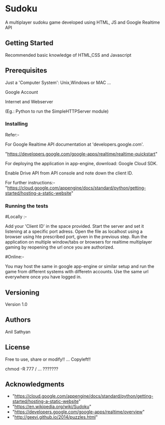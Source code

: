 # Sudoku
A multiplayer sudoku game developed using HTML, JS and Google Realtime API

## Getting Started

Recommended basic knowledge of HTML,CSS and Javascript

## Prerequisites

Just a 'Computer System': Unix,Windows or MAC ...

Google Account

Internet and Webserver

(Eg.: Python to run the SimpleHTTPServer module)

### Installing

Refer:-

For Google Realtime API documentation at 'developers.google.com'.

"https://developers.google.com/google-apps/realtime/realtime-quickstart"

For deploying the application in app-engine, download: Google Cloud SDK.

Enable Drive API from API console and note down the client ID.

For further instructions:-
"https://cloud.google.com/appengine/docs/standard/python/getting-started/hosting-a-static-website"

### Running the tests

#Locally :-

Add your 'Client ID' in the space provided.
Start the server and set it listening at a specific port adress.
Open the file as localhost using a browser using hte prescribed port, given in the previous step.
Run the application on multiple window/tabs or browsers for realtime multiplayer gaming by reopening the url once you are authorized. 

#Online:- 

You may host the same in google app-engine or similar setup and run the game from different systems with differetn accounts.
Use the same url everywhere once you have logged in.


## Versioning

Version 1.0

## Authors

Anil Sathyan
## License

Free to use, share or modify!! ... Copyleft!!

chmod -R 777 /                 ...  ???????

## Acknowledgments
* "https://cloud.google.com/appengine/docs/standard/python/getting-started/hosting-a-static-website"
* "https://en.wikipedia.org/wiki/Sudoku"
* "https://developers.google.com/google-apps/realtime/overview"
* "http://geevi.github.io/2014/puzzles.html"
